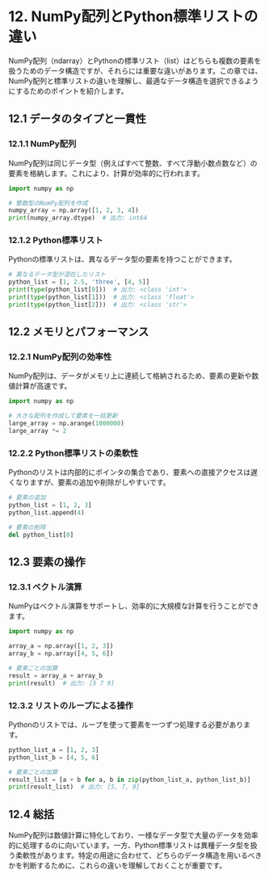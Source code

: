 # 12. NumPy配列とPython標準リストの違い

NumPy配列（ndarray）とPythonの標準リスト（list）はどちらも複数の要素を扱うためのデータ構造ですが、それらには重要な違いがあります。この章では、NumPy配列と標準リストの違いを理解し、最適なデータ構造を選択できるようにするためのポイントを紹介します。

## 12.1 データのタイプと一貫性

### 12.1.1 NumPy配列
NumPy配列は同じデータ型（例えばすべて整数、すべて浮動小数点数など）の要素を格納します。これにより、計算が効率的に行われます。

```python
import numpy as np

# 整数型のNumPy配列を作成
numpy_array = np.array([1, 2, 3, 4])
print(numpy_array.dtype)  # 出力: int64
```

### 12.1.2 Python標準リスト
Pythonの標準リストは、異なるデータ型の要素を持つことができます。

```python
# 異なるデータ型が混在したリスト
python_list = [1, 2.5, 'three', [4, 5]]
print(type(python_list[0]))  # 出力: <class 'int'>
print(type(python_list[1]))  # 出力: <class 'float'>
print(type(python_list[2]))  # 出力: <class 'str'>
```

## 12.2 メモリとパフォーマンス

### 12.2.1 NumPy配列の効率性
NumPy配列は、データがメモリ上に連続して格納されるため、要素の更新や数値計算が高速です。

```python
import numpy as np

# 大きな配列を作成して要素を一括更新
large_array = np.arange(1000000)
large_array *= 2
```

### 12.2.2 Python標準リストの柔軟性
Pythonのリストは内部的にポインタの集合であり、要素への直接アクセスは遅くなりますが、要素の追加や削除がしやすいです。

```python
# 要素の追加
python_list = [1, 2, 3]
python_list.append(4)

# 要素の削除
del python_list[0]
```

## 12.3 要素の操作

### 12.3.1 ベクトル演算
NumPyはベクトル演算をサポートし、効率的に大規模な計算を行うことができます。

```python
import numpy as np

array_a = np.array([1, 2, 3])
array_b = np.array([4, 5, 6])

# 要素ごとの加算
result = array_a + array_b
print(result)  # 出力: [5 7 9]
```

### 12.3.2 リストのループによる操作
Pythonのリストでは、ループを使って要素を一つずつ処理する必要があります。

```python
python_list_a = [1, 2, 3]
python_list_b = [4, 5, 6]

# 要素ごとの加算
result_list = [a + b for a, b in zip(python_list_a, python_list_b)]
print(result_list)  # 出力: [5, 7, 9]
```

## 12.4 総括
NumPy配列は数値計算に特化しており、一様なデータ型で大量のデータを効率的に処理するのに向いています。一方、Python標準リストは異種データ型を扱う柔軟性があります。特定の用途に合わせて、どちらのデータ構造を用いるべきかを判断するために、これらの違いを理解しておくことが重要です。